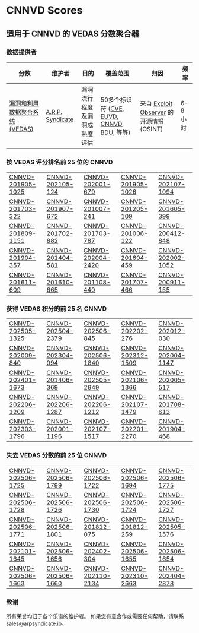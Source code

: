 
# CNNVD Scores
## 适用于 CNNVD 的 VEDAS 分数聚合器

### 数据提供者
| 分数 | 维护者 | 目的 | 覆盖范围 | 归因 | 频率 |
| ----- | ---------- | ------- | -------- | ----------- | --------- |
| [漏洞和利用数据聚合系统 (VEDAS)](https://vedas.arpsyndicate.io) | [A.R.P. Syndicate](https://www.arpsyndicate.io) | 漏洞流行程度及漏洞成熟度评估 | 50多个标识符 ([CVE](https://github.com/ARPSyndicate/cve-scores), [EUVD](https://github.com/ARPSyndicate/euvd-scores), [CNNVD](https://github.com/ARPSyndicate/cnnvd-scores), [BDU](https://github.com/ARPSyndicate/bdu-scores), 等等) | 来自 [Exploit Observer](https://www.exploit.observer) 的开源情报 (OSINT) | 6-8小时 |



<h3>按 VEDAS 评分排名前 25 位的 CNNVD</h3>

<table>
  <tr>
    <td><a href='https://vedas.arpsyndicate.io/?vuln=CNNVD-201905-1025'>CNNVD-201905-1025</a></td>
    <td><a href='https://vedas.arpsyndicate.io/?vuln=CNNVD-202105-124'>CNNVD-202105-124</a></td>
    <td><a href='https://vedas.arpsyndicate.io/?vuln=CNNVD-202001-679'>CNNVD-202001-679</a></td>
    <td><a href='https://vedas.arpsyndicate.io/?vuln=CNNVD-201905-1026'>CNNVD-201905-1026</a></td>
    <td><a href='https://vedas.arpsyndicate.io/?vuln=CNNVD-202107-1094'>CNNVD-202107-1094</a></td>
  </tr>
  <tr>
    <td><a href='https://vedas.arpsyndicate.io/?vuln=CNNVD-201703-322'>CNNVD-201703-322</a></td>
    <td><a href='https://vedas.arpsyndicate.io/?vuln=CNNVD-201907-672'>CNNVD-201907-672</a></td>
    <td><a href='https://vedas.arpsyndicate.io/?vuln=CNNVD-201007-241'>CNNVD-201007-241</a></td>
    <td><a href='https://vedas.arpsyndicate.io/?vuln=CNNVD-201205-109'>CNNVD-201205-109</a></td>
    <td><a href='https://vedas.arpsyndicate.io/?vuln=CNNVD-201605-399'>CNNVD-201605-399</a></td>
  </tr>
  <tr>
    <td><a href='https://vedas.arpsyndicate.io/?vuln=CNNVD-201809-1151'>CNNVD-201809-1151</a></td>
    <td><a href='https://vedas.arpsyndicate.io/?vuln=CNNVD-201702-882'>CNNVD-201702-882</a></td>
    <td><a href='https://vedas.arpsyndicate.io/?vuln=CNNVD-201703-787'>CNNVD-201703-787</a></td>
    <td><a href='https://vedas.arpsyndicate.io/?vuln=CNNVD-201006-122'>CNNVD-201006-122</a></td>
    <td><a href='https://vedas.arpsyndicate.io/?vuln=CNNVD-200412-848'>CNNVD-200412-848</a></td>
  </tr>
  <tr>
    <td><a href='https://vedas.arpsyndicate.io/?vuln=CNNVD-201904-357'>CNNVD-201904-357</a></td>
    <td><a href='https://vedas.arpsyndicate.io/?vuln=CNNVD-201404-581'>CNNVD-201404-581</a></td>
    <td><a href='https://vedas.arpsyndicate.io/?vuln=CNNVD-202004-2420'>CNNVD-202004-2420</a></td>
    <td><a href='https://vedas.arpsyndicate.io/?vuln=CNNVD-201604-459'>CNNVD-201604-459</a></td>
    <td><a href='https://vedas.arpsyndicate.io/?vuln=CNNVD-202002-1052'>CNNVD-202002-1052</a></td>
  </tr>
  <tr>
    <td><a href='https://vedas.arpsyndicate.io/?vuln=CNNVD-201611-609'>CNNVD-201611-609</a></td>
    <td><a href='https://vedas.arpsyndicate.io/?vuln=CNNVD-201610-665'>CNNVD-201610-665</a></td>
    <td><a href='https://vedas.arpsyndicate.io/?vuln=CNNVD-201108-440'>CNNVD-201108-440</a></td>
    <td><a href='https://vedas.arpsyndicate.io/?vuln=CNNVD-201707-466'>CNNVD-201707-466</a></td>
    <td><a href='https://vedas.arpsyndicate.io/?vuln=CNNVD-200911-155'>CNNVD-200911-155</a></td>
  </tr>
</table>


<h3>获得 VEDAS 积分的前 25 名 CNNVD</h3>

<table>
  <tr>
    <td><a href='https://vedas.arpsyndicate.io/?vuln=CNNVD-202505-1325'>CNNVD-202505-1325</a></td>
    <td><a href='https://vedas.arpsyndicate.io/?vuln=CNNVD-202504-2379'>CNNVD-202504-2379</a></td>
    <td><a href='https://vedas.arpsyndicate.io/?vuln=CNNVD-202506-845'>CNNVD-202506-845</a></td>
    <td><a href='https://vedas.arpsyndicate.io/?vuln=CNNVD-202202-276'>CNNVD-202202-276</a></td>
    <td><a href='https://vedas.arpsyndicate.io/?vuln=CNNVD-202012-030'>CNNVD-202012-030</a></td>
  </tr>
  <tr>
    <td><a href='https://vedas.arpsyndicate.io/?vuln=CNNVD-202009-840'>CNNVD-202009-840</a></td>
    <td><a href='https://vedas.arpsyndicate.io/?vuln=CNNVD-202304-094'>CNNVD-202304-094</a></td>
    <td><a href='https://vedas.arpsyndicate.io/?vuln=CNNVD-202506-1840'>CNNVD-202506-1840</a></td>
    <td><a href='https://vedas.arpsyndicate.io/?vuln=CNNVD-202312-1509'>CNNVD-202312-1509</a></td>
    <td><a href='https://vedas.arpsyndicate.io/?vuln=CNNVD-202004-1147'>CNNVD-202004-1147</a></td>
  </tr>
  <tr>
    <td><a href='https://vedas.arpsyndicate.io/?vuln=CNNVD-202401-1673'>CNNVD-202401-1673</a></td>
    <td><a href='https://vedas.arpsyndicate.io/?vuln=CNNVD-201406-369'>CNNVD-201406-369</a></td>
    <td><a href='https://vedas.arpsyndicate.io/?vuln=CNNVD-202505-2949'>CNNVD-202505-2949</a></td>
    <td><a href='https://vedas.arpsyndicate.io/?vuln=CNNVD-202106-1366'>CNNVD-202106-1366</a></td>
    <td><a href='https://vedas.arpsyndicate.io/?vuln=CNNVD-202005-517'>CNNVD-202005-517</a></td>
  </tr>
  <tr>
    <td><a href='https://vedas.arpsyndicate.io/?vuln=CNNVD-202206-1209'>CNNVD-202206-1209</a></td>
    <td><a href='https://vedas.arpsyndicate.io/?vuln=CNNVD-202206-1287'>CNNVD-202206-1287</a></td>
    <td><a href='https://vedas.arpsyndicate.io/?vuln=CNNVD-202206-1212'>CNNVD-202206-1212</a></td>
    <td><a href='https://vedas.arpsyndicate.io/?vuln=CNNVD-202107-1479'>CNNVD-202107-1479</a></td>
    <td><a href='https://vedas.arpsyndicate.io/?vuln=CNNVD-201708-613'>CNNVD-201708-613</a></td>
  </tr>
  <tr>
    <td><a href='https://vedas.arpsyndicate.io/?vuln=CNNVD-202303-1796'>CNNVD-202303-1796</a></td>
    <td><a href='https://vedas.arpsyndicate.io/?vuln=CNNVD-202001-1196'>CNNVD-202001-1196</a></td>
    <td><a href='https://vedas.arpsyndicate.io/?vuln=CNNVD-202107-1517'>CNNVD-202107-1517</a></td>
    <td><a href='https://vedas.arpsyndicate.io/?vuln=CNNVD-202201-2270'>CNNVD-202201-2270</a></td>
    <td><a href='https://vedas.arpsyndicate.io/?vuln=CNNVD-201904-468'>CNNVD-201904-468</a></td>
  </tr>
</table>


<h3>失去 VEDAS 分数的前 25 位 CNNVD</h3>

<table>
  <tr>
    <td><a href='https://vedas.arpsyndicate.io/?vuln=CNNVD-202506-1725'>CNNVD-202506-1725</a></td>
    <td><a href='https://vedas.arpsyndicate.io/?vuln=CNNVD-202506-1799'>CNNVD-202506-1799</a></td>
    <td><a href='https://vedas.arpsyndicate.io/?vuln=CNNVD-202506-1722'>CNNVD-202506-1722</a></td>
    <td><a href='https://vedas.arpsyndicate.io/?vuln=CNNVD-202506-1694'>CNNVD-202506-1694</a></td>
    <td><a href='https://vedas.arpsyndicate.io/?vuln=CNNVD-202506-1775'>CNNVD-202506-1775</a></td>
  </tr>
  <tr>
    <td><a href='https://vedas.arpsyndicate.io/?vuln=CNNVD-202506-1728'>CNNVD-202506-1728</a></td>
    <td><a href='https://vedas.arpsyndicate.io/?vuln=CNNVD-202506-1726'>CNNVD-202506-1726</a></td>
    <td><a href='https://vedas.arpsyndicate.io/?vuln=CNNVD-202506-1730'>CNNVD-202506-1730</a></td>
    <td><a href='https://vedas.arpsyndicate.io/?vuln=CNNVD-202506-1724'>CNNVD-202506-1724</a></td>
    <td><a href='https://vedas.arpsyndicate.io/?vuln=CNNVD-202506-1727'>CNNVD-202506-1727</a></td>
  </tr>
  <tr>
    <td><a href='https://vedas.arpsyndicate.io/?vuln=CNNVD-202506-1771'>CNNVD-202506-1771</a></td>
    <td><a href='https://vedas.arpsyndicate.io/?vuln=CNNVD-202506-1801'>CNNVD-202506-1801</a></td>
    <td><a href='https://vedas.arpsyndicate.io/?vuln=CNNVD-201812-075'>CNNVD-201812-075</a></td>
    <td><a href='https://vedas.arpsyndicate.io/?vuln=CNNVD-201812-259'>CNNVD-201812-259</a></td>
    <td><a href='https://vedas.arpsyndicate.io/?vuln=CNNVD-202505-1576'>CNNVD-202505-1576</a></td>
  </tr>
  <tr>
    <td><a href='https://vedas.arpsyndicate.io/?vuln=CNNVD-202101-1645'>CNNVD-202101-1645</a></td>
    <td><a href='https://vedas.arpsyndicate.io/?vuln=CNNVD-202506-1656'>CNNVD-202506-1656</a></td>
    <td><a href='https://vedas.arpsyndicate.io/?vuln=CNNVD-202402-304'>CNNVD-202402-304</a></td>
    <td><a href='https://vedas.arpsyndicate.io/?vuln=CNNVD-202506-1655'>CNNVD-202506-1655</a></td>
    <td><a href='https://vedas.arpsyndicate.io/?vuln=CNNVD-202506-1654'>CNNVD-202506-1654</a></td>
  </tr>
  <tr>
    <td><a href='https://vedas.arpsyndicate.io/?vuln=CNNVD-202506-1663'>CNNVD-202506-1663</a></td>
    <td><a href='https://vedas.arpsyndicate.io/?vuln=CNNVD-202506-1660'>CNNVD-202506-1660</a></td>
    <td><a href='https://vedas.arpsyndicate.io/?vuln=CNNVD-202110-2134'>CNNVD-202110-2134</a></td>
    <td><a href='https://vedas.arpsyndicate.io/?vuln=CNNVD-202310-2663'>CNNVD-202310-2663</a></td>
    <td><a href='https://vedas.arpsyndicate.io/?vuln=CNNVD-202404-2878'>CNNVD-202404-2878</a></td>
  </tr>
</table>


### 致谢
所有荣誉均归于各个乐谱的维护者。
如果您有意合作或需要任何帮助，请联系 [sales@arpsyndicate.io](mailto:sales@arpsyndicate.io)。

